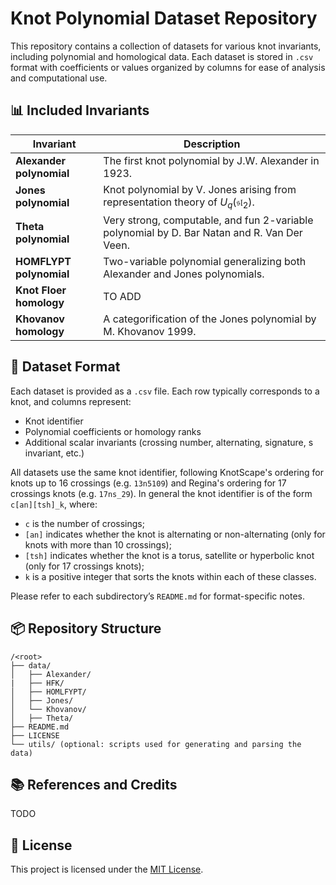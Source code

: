 # Knot Polynomial Dataset Repository

This repository contains a collection of datasets for various knot invariants, including polynomial and homological data. Each dataset is stored in `.csv` format with coefficients or values organized by columns for ease of analysis and computational use.

## 📊 Included Invariants

| Invariant     | Description                                                                 |
|--------------------|-----------------------------------------------------------------------------|
| **Alexander polynomial**      | The first knot polynomial by J.W. Alexander in 1923.                        |
| **Jones polynomial**          | Knot polynomial by V. Jones arising from representation theory of $\displaystyle U_{q}({\mathfrak {sl}}_{2})$.       |
| **Theta polynomial**          | Very strong, computable, and fun 2-variable polynomial by D. Bar Natan and R. Van Der Veen.        |
| **HOMFLYPT polynomial**       | Two-variable polynomial generalizing both Alexander and Jones polynomials. |
| **Knot Floer homology**       | TO ADD |
| **Khovanov homology** | A categorification of the Jones polynomial by M. Khovanov 1999.      |

## 📁 Dataset Format

Each dataset is provided as a `.csv` file. Each row typically corresponds to a knot, and columns represent:

- Knot identifier
- Polynomial coefficients or homology ranks
- Additional scalar invariants (crossing number, alternating, signature, s invariant, etc.)

All datasets use the same knot identifier, following KnotScape's ordering for knots up to 16 crossings (e.g. `13n5109`) and Regina's ordering for 17 crossings knots (e.g. `17ns_29`). In general the knot identifier is of the form `c[an][tsh]_k`, where:

- `c` is the number of crossings;
- `[an]` indicates whether the knot is alternating or non-alternating (only for knots with more than 10 crossings);
- `[tsh]` indicates whether the knot is a torus, satellite or hyperbolic knot (only for 17 crossings knots);
- `k` is a positive integer that sorts the knots within each of these classes.

Please refer to each subdirectory’s `README.md` for format-specific notes.

## 📦 Repository Structure

```
/<root>
├── data/
│   ├── Alexander/
|   ├── HFK/
│   ├── HOMLFYPT/
│   ├── Jones/
│   └── Khovanov/
│   ├── Theta/
├── README.md
├── LICENSE
└── utils/ (optional: scripts used for generating and parsing the data)
```

## 📚 References and Credits

TODO


## 📄 License

This project is licensed under the [MIT License](LICENSE).
